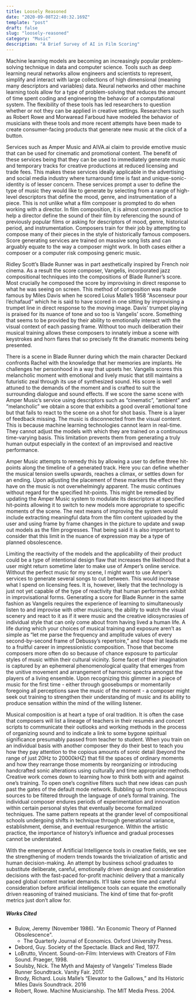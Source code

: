 ```yaml
---
title: Loosely Reasoned
date: "2020-09-08T22:40:32.169Z"
template: "post"
draft: false
slug: "loosely-reasoned"
category: "Music"
description: "A Brief Survey of AI in Film Scoring"
---
```


Machine learning models are becoming an increasingly popular problem-solving technique in data and computer science. Tools such as deep learning neural networks allow engineers and scientists to represent, simplify and interact with large collections of high dimensional (meaning many descriptors and variables) data. Neural networks and other machine learning tools allow for a type of problem-solving that reduces the amount of time spent coding and engineering the behavior of a computational system. The flexibility of these tools has led researchers to question whether or not they can be applied in creative settings. Researchers such as Robert Rowe and Morwaread Farboud have modeled the behavior of musicians with these tools and more recent attempts have been made to create consumer-facing products that generate new music at the click of a button.

Services such as Amper Music and AIVA.ai claim to provide emotive music that can be used for cinematic and promotional content. The benefit of these services being that they can be used to immediately generate music and temporary tracks for creative productions at reduced licensing and trade fees. This makes these services ideally applicable in the advertising and social media industry where turnaround time is fast and unique-sonic-identity is of lesser concern. These services prompt a user to define the type of music they would like to generate by selecting from a range of high-level descriptors that define the mood, genre, and instrumentation of a piece. This is not unlike what a film composer is prompted to do when working with a director. In film composition, it is almost common practice to help a director define the sound of their film by referencing the sound of previously popular films or asking for descriptors of mood, genre, historical period, and instrumentation. Composers train for their job by attempting to compose many of their pieces in the style of historically famous composers. Score generating services are trained on massive song lists and can arguably equate to the way a composer might work.  In both cases either a composer or a computer risk composing generic music.

Ridley Scott’s Blade Runner was in part aesthetically inspired by French noir cinema. As a result the score composer, Vangelis, incorporated jazz compositional techniques into the compositions of Blade Runner’s score. Most crucially he composed the score by improvising in direct response to what he was seeing on screen. This method of composition was made famous by Miles Davis when he scored Loius Malle’s 1958 “Ascenseur pour l’échafaud” which he is said to have scored in one sitting by improvising a trumpet line in direct response to the moving image. Davis’ trumpet playing is praised for its nuance of tone and so too is Vangelis’ score. Something that seems to be provided by their ability to emotionally interact with the visual context of each passing frame. Without too much deliberation their musical training allows these composers to innately imbue a scene with keystrokes and horn flares that so precisely fit the dramatic moments being presented.

There is a scene in Blade Runner during which the main character Deckard confronts Rachel with the knowledge that her memories are implants. He challenges her personhood in a way that upsets her. Vangelis scores this melancholic moment with emotional and lively music that still maintains a futuristic zeal through its use of synthesized sound. His score is well attuned to the demands of the moment and is crafted to suit the surrounding dialogue and sound effects. If we score the same scene with Amper Music’s service using descriptors such as “cinematic”, “ambient” and “melancholic” we obtain a score that exhibits a good overall emotional tone but that fails to react to the scene on a shot for shot basis. There is a layer of feedback missing. The music is disconnected from the visual content. This is because machine learning technologies cannot learn in real-time. They cannot adjust the models with which they are trained on a continuous time-varying basis. This limitation prevents them from generating a truly human output especially in the context of an improvised and reactive performance. 

Amper Music attempts to remedy this by allowing a user to define three hit-points along the timeline of a generated track. Here you can define whether the musical tension swells upwards, reaches a climax, or settles down for an ending. Upon adjusting the placement of these markers the effect they have on the music is not overwhelmingly apparent. The music continues without regard for the specified hit-points. This might be remedied by updating the Amper Music system to modulate its descriptors at specified hit-points allowing it to switch to new models more appropriate to specific moments of the scene. The next means of improving the system would include extracting meaningful data from the film content uploaded by the user and using frame by frame changes in the picture to update and swap out models as the film progresses. That being said it is also important to consider that this limit in the nuance of expression may be a type of planned obsolescence.

Limiting the reactivity of the models and the applicability of their product could be a type of intentional design flaw that increases the likelihood that a user might return sometime later to make use of Amper’s online service.  Without the perfect music for my scene, I might want to use Amper’s services to generate several songs to cut between. This would increase what I spend on licensing fees. It is, however, likely that the technology is just not yet capable of the type of reactivity that human performers exhibit in improvisational forms. Generating a score for Blade Runner in the same fashion as Vangelis requires the experience of learning to simultaneously listen to and improvise with other musicians; the ability to watch the visual scenery and react to it as if it were music and the creative idiosyncrasies of individual style that can only come about from having lived a human life. 
A life during which your choices of musical training and exposure aren’t as simple as “let me parse the frequency and amplitude values of every second-by-second frame of Debussy’s repertoire,” and hope that leads me to a fruitful career in impressionistic composition. Those that become composers more often do so because of chance exposure to particular styles of music within their cultural vicinity. Some facet of their imagination is captured by an ephemeral phenomenological quality that emerges from the unitive movement and arrangement of harmonic spectra amongst the players of a living ensemble. Upon recognizing this glimmer in a piece of music for the first time - either through goosebumps or momentarily foregoing all perceptions save the music of the moment - a composer might seek out training to strengthen their understanding of music and its ability to produce sensation within the mind of the willing listener.

Musical composition is at heart a type of oral tradition. It is often the case that composers will list a lineage of teachers in their resumés and concert scripts to communicate their outlooks and working methods in the process of organizing sound and to indicate a link to some bygone spiritual significance presumably passed from teacher to student. When you train on an individual basis with another composer they do their best to teach you how they pay attention to the copious amounts of sonic detail (beyond the range of just 20Hz to 20000kHZ) that fill the spaces of ordinary moments and how they rearrange those moments by reorganizing or introducing handcrafted sonic alterations using culturally and time appropriate methods. Creative work comes down to learning how to think both with and against one’s training. To open one’s cognitive filters such that new ideas can push past the gates of the default mode network. Bubbling up from unconscious sources to be filtered through the language of one’s formal training. The individual composer endures periods of experimentation and innovation within certain personal styles that eventually become formalized techniques. The same pattern repeats at the grander level of compositional schools undergoing shifts in technique through generational variance, establishment, demise, and eventual resurgence. Within the artistic practice, the importance of history’s influence and gradual processes cannot be understated.  

With the emergence of Artificial Intelligence tools in creative fields, we see the strengthening of modern trends towards the trivialization of artistic and human decision-making. An attempt by business school graduates to substitute deliberate, careful, emotionally driven design and consideration decisions with the fast-paced for-profit machinic delivery that a manically paced global content market demands. It’ll take some time and careful consideration before artificial intelligence tools can equate the emotionally driven reasoning of trained musicians. The kind of time that for-profit metrics just don’t allow for. 


##### Works Cited

* Bulow, Jeremy (November 1986). "An Economic Theory of Planned Obsolescence".
    * The Quarterly Journal of Economics. Oxford University Press. 
* Debord, Guy. Society of the Spectacle. Black and Red, 1977.
* LoBrutto, Vincent. Sound-on-Film: Interviews with Creators of Film Sound. Praeger, 1998.
* Soulsby, Nick. The Myth and Majesty of Vangelis’ Timeless Blade Runner Soundtrack. Vanity Fair. 2017.
* Brody, Richard. Louis Malle’s “Elevator to the Gallows,” and Its Historic Miles Davis Soundtrack. 2016
* Robert, Rowe. Machine Musicianship. The MIT Media Press. 2004.
